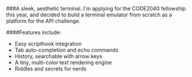 ###A sleek, aesthetic terminal.
I'm applying for the CODE2040 fellowship this year, and decided to build a terminal emulator from scratch as a platform for the API challenge.

####Features include:
- Easy scripthook integration
- Tab auto-completion and echo commands
- History, searchable with arrow keys
- A tiny, multi-color text rendering engine
- Riddles and secrets for nerds

